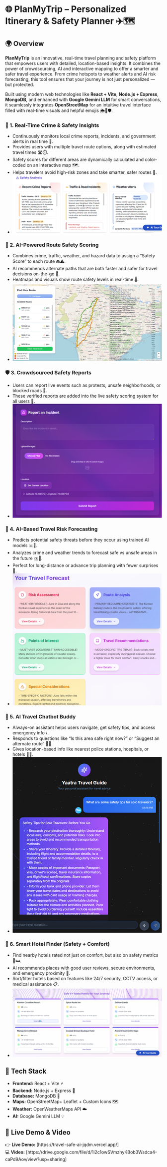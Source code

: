 <html lang="en">
 <body>
   <h1>🌐 PlanMyTrip – Personalized Itinerary & Safety Planner ✈️🗺️</h1>

   <h2>🌍 Overview</h2>
   <p>
     <strong>PlanMyTrip</strong> is an innovative, real-time travel planning and safety platform that empowers users with detailed, location-based insights. It combines the power of crowdsourcing, AI and interactive mapping to offer a smarter and safer travel experience. From crime hotspots to weather alerts and AI risk forecasting, this tool ensures that your journey is not just personalized — but protected.
   </p>
   <p>
     Built using modern web technologies like <strong>React + Vite</strong>, <strong>Node.js + Express</strong>, <strong>MongoDB</strong>, and enhanced with <strong>Google Gemini LLM</strong> for smart conversations, it seamlessly integrates <strong>OpenStreetMap</strong> for an intuitive travel interface filled with real-time visuals and helpful emojis 🌦️📍🛡️.
   </p>

   <h3>🚨 1. Real-Time Crime & Safety Insights</h3>
   <ul>
     <li>Continuously monitors local crime reports, incidents, and government alerts in real time 🔁.</li>
     <li>Provides users with multiple travel route options, along with estimated travel times 🛣️⏱️.</li>
     <li>Safety scores for different areas are dynamically calculated and color-coded on an interactive map 🗺️.</li>
     <li>Helps travelers avoid high-risk zones and take smarter, safer routes 👣.</li>
     <li><img src="./frontend/public/Risks.png" alt="Crime Safety Insights 1" /></li>
   </ul>

   <h3>🤖 2. AI-Powered Route Safety Scoring</h3>
   <ul>
     <li>Combines crime, traffic, weather, and hazard data to assign a “Safety Score” to each route 🚘⚠️.</li>
     <li>AI recommends alternate paths that are both faster and safer for travel decisions on-the-go 📡.</li>
     <li>Heatmaps and visuals show route safety levels in real-time 🌡️.</li>
     <li><img src="./frontend/public/maproute.png" alt="Route Safety Image" /></li>
   </ul>

   <h3>🛡️ 3. Crowdsourced Safety Reports </h3>
   <ul>
     <li>Users can report live events such as protests, unsafe neighborhoods, or blocked roads 📝.</li>
     <li>These verified reports are added into the live safety scoring system for all users 🔄.</li>
     <li><img src="./frontend/public/community.png" alt="Crowdsourced Reports" /></li>
   </ul>

   <h3>🔮 4. AI-Based Travel Risk Forecasting</h3>
   <ul>
     <li>Predicts potential safety threats before they occur using trained AI models 📊🤖.</li>
     <li>Analyzes crime and weather trends to forecast safe vs unsafe areas in the future ⛈️🛑.</li>
     <li>Perfect for long-distance or advance trip planning with fewer surprises 🎯.</li>
     <li><img src="./frontend/public/forecast.png" alt="Forecasting" /></li>
   </ul>

   <h3>💬 5. AI Travel Chatbot Buddy</h3>
   <ul>
     <li>Always-on assistant helps users navigate, get safety tips, and access emergency info 📞.</li>
     <li>Responds to questions like “Is this area safe right now?” or “Suggest an alternate route” 📍🧭.</li>
     <li>Gives location-based info like nearest police stations, hospitals, or hotels 🏥🚓.</li>
     <li><img src="./frontend/public/chatbot.png" alt="Chatbot Buddy" /></li>
   </ul>

   <h3>🏨 6. Smart Hotel Finder (Safety + Comfort)</h3>
   <ul>
     <li>Find nearby hotels rated not just on comfort, but also on safety metrics 📶🛏️.</li>
     <li>AI recommends places with good user reviews, secure environments, and emergency proximity 🚨.</li>
     <li>Sort/filter hotels based on features like 24/7 security, CCTV access, or medical assistance 📋.</li>
     <li><img src="./frontend//public/hotels.png" alt="Hotel Finder" /></li>
   </ul>

   <h2>🚀 Tech Stack</h2>
   <ul>
     <li><strong>Frontend:</strong> React + Vite ⚡</li>
     <li><strong>Backend:</strong> Node.js + Express 🧠</li>
     <li><strong>Database:</strong> MongoDB 🍃</li>
     <li><strong>Maps:</strong> OpenStreetMap+ Leaflet + Custom Icons 🗺️</li>
     <li><strong>Weather:</strong> OpenWeatherMaps API ☁️</li>
     <li><strong>AI:</strong> Google Gemini LLM 💡</li>
   </ul>

   <h2>🔗 Live Demo & Video</h2>
   <p>
     👉 <strong>Live Demo:</strong> [https://travel-safe-ai-jqdm.vercel.app/] <br/>
     💻 <strong>Video:</strong> [https://drive.google.com/file/d/1i2c1owSVmzhyKBob3Wsdca4-caPd9Aov/view?usp=sharing]
   </p>
 </body>
</html>
